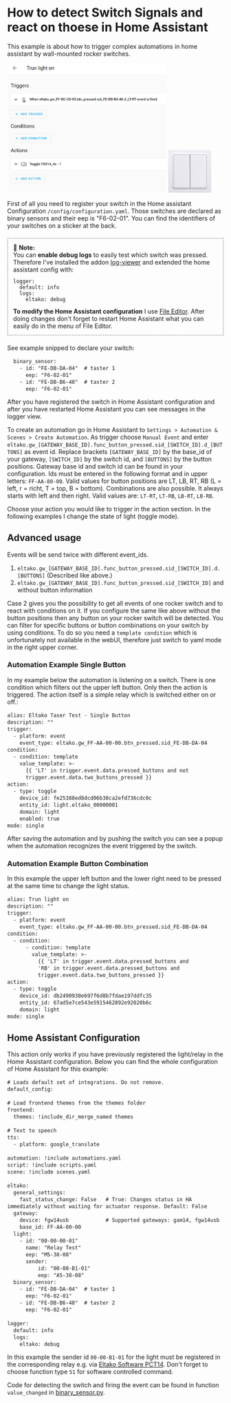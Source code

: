 # How to detect Switch Signals and react on thoese in Home Assistant

This example is about how to trigger complex automations in home assistant by wall-mounted rocker switches.

<img src="./rocker_switch_automation_config.png" height="300px">
<img src="./Eltako-F4T55E-wg.jpg" alt="Home Assistant Automation" height="100"/>

First of all you need to register your switch in the Home assistant Configuration ``/config/configuration.yaml``. Those switches are declared as binary sensors and their eep is "F6-02-01". You can find the identifiers of your switches on a sticker at the back.

<div style="border: 2px dotted darkgrey; padding: 12px; margin-top:20px; margin-bottom: 20px; ">
📝 <b>Note:</b> <br />
You can <b>enable debug logs</b> to easily test which switch was pressed. Therefore I've installed the addon <a href="https://github.com/hassio-addons/addon-log-viewer">log-viewer</a> and extended the home assistant config with:
<code><pre>
logger:
  default: info
  logs:
    eltako: debug
</pre></code>
<b>To modify the Home Assistant configuration</b> I use <a href="https://github.com/home-assistant/addons/tree/master/configurator">File Editor</a>. After doing changes don't forget to restart Home Assistant what you can easily do in the menu of File Editor.

</div>

See example snipped to declare your switch:
```
  binary_sensor:
    - id: "FE-DB-DA-04"  # taster 1
      eep: "F6-02-01"
    - id: "FE-DB-B6-40"  # taster 2
      eep: "F6-02-01"
```

After you have registered the switch in Home Assistant configuration and after you have restarted Home Assistant you can see messages in the logger view.

To create an automation go in Home Assistant to ``Settings > Automation & Scenes > Create Automation``.
As trigger choose ``Manual Event`` and enter ``eltako.gw_[GATEWAY_BASE_ID].func_button_pressed.sid_[SWITCH_ID].d_[BUTTONS]`` as event id. Replace brackets `[GATEWAY_BASE_ID]` by the base_id of your gateway, `[SWITCH_ID]` by the switch id, and `[BUTTONS]` by the button positions. Gateway base id and switch id can be found in your configuration. Ids must be entered in the following format and in upper letters: `FF-AA-80-00`. Valid values for button positions are LT, LB, RT, RB (L = left, r = richt, T = top, B = bottom). Combinations are also possible. It always starts with left and then right. Valid values are: `LT-RT`, `LT-RB`, `LB-RT`, `LB-RB`.

Choose your action you would like to trigger in the action section. In the following examples I change the state of light (toggle mode).


## Advanced usage
Events will be send twice with different event_ids.
1. ``eltako.gw_[GATEWAY_BASE_ID].func_button_pressed.sid_[SWITCH_ID].d.[BUTTONS]`` (Described like above.)
2. ``eltako.gw_[GATEWAY_BASE_ID].func_button_pressed.sid_[SWITCH_ID]`` and without button information

Case 2 gives you the possibility to get all events of one rocker switch and to react with conditions on it. If you configure the same like above without the button positions then any button on your rocker switch will be detected. You can filter for specific buttons or button combinations on your switch by using conditions. To do so you need a ``template condition`` which is unfortunately not available in the webUI, therefore just switch to yaml mode in the right upper corner. 

### Automation Example Single Button

In my example below the automation is listening on a switch. There is one condition which filters out the upper left button. Only then the action is triggered. The action itself is a simple relay which is switched either on or off.:
```
alias: Eltako Taser Test - Single Button
description: ""
trigger:
  - platform: event
    event_type: eltako.gw_FF-AA-00-00.btn_pressed.sid_FE-DB-DA-04
condition:
  - condition: template
    value_template: >-
      {{ 'LT' in trigger.event.data.pressed_buttons and not
      trigger.event.data.two_buttons_pressed }}
action:
  - type: toggle
    device_id: fe25388ed8dcd06b38ca2efd736cdc0c
    entity_id: light.eltako_00000001
    domain: light
    enabled: true
mode: single
```
After saving the automation and by pushing the switch you can see a popup when the automation recognizes the event triggered by the switch.

### Automation Example Button Combination

In this example the upper left button and the lower right need to be pressed at the same time to change the light status.
```
alias: Trun light on
description: ""
trigger:
  - platform: event
    event_type: eltako.gw_FF-AA-00-00.btn_pressed.sid_FE-DB-DA-04
condition:
  - condition:
      - condition: template
        value_template: >-
          {{ 'LT' in trigger.event.data.pressed_buttons and 
          'RB' in trigger.event.data.pressed_buttons and
          trigger.event.data.two_buttons_pressed }}
action:
  - type: toggle
    device_id: db2490938e697f6d8b7fdae197ddfc35
    entity_id: 67ad5e7ce543e5915462892e92020b6c
    domain: light
mode: single
```

## Home Assistant Configuration

This action only works if you have previously registered the light/relay in the Home Assistant configuration. 
Below you can find the whole configuration of Home Assistant for this example:
```
# Loads default set of integrations. Do not remove.
default_config:

# Load frontend themes from the themes folder
frontend:
  themes: !include_dir_merge_named themes

# Text to speech
tts:
  - platform: google_translate

automation: !include automations.yaml
script: !include scripts.yaml
scene: !include scenes.yaml

eltako:
  general_settings:
    fast_status_change: False   # True: Changes status in HA immediately without waiting for actuator response. Default: False
  gateway:
    device: fgw14usb            # Supported gateways: gam14, fgw14usb
    base_id: FF-AA-00-00
  light:
    - id: "00-00-00-01"
      name: "Relay Test"
      eep: "M5-38-08"
      sender:
          id: "00-00-B1-01"
          eep: "A5-38-08"
  binary_sensor:
    - id: "FE-DB-DA-04"  # taster 1
      eep: "F6-02-01"
    - id: "FE-DB-B6-40"  # taster 2
      eep: "F6-02-01"
      
logger:
  default: info
  logs:
    eltako: debug
```

In this example the sender id ``00-00-B1-01`` for the light must be registered in the corresponding relay e.g. via [Eltako Software PCT14](https://www.eltako.com/en/software-pct14/). Don't forget to choose function type ``51`` for software controlled command.

Code for detecting the switch and firing the event can be found in function ``value_changed`` in [binary_sensor.py](/eltako/binary_sensor.py).


